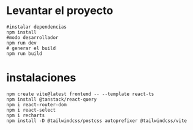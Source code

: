 # Levantar el proyecto

```
#instalar dependencias
npm install
#modo desarrollador
npm run dev 
# generar el build
npm run build
```

# instalaciones
```
npm create vite@latest frontend -- --template react-ts
npm install @tanstack/react-query
npm i react-router-dom
npm i react-select
npm i recharts
npm install -D @tailwindcss/postcss autoprefixer @tailwindcss/vite
```